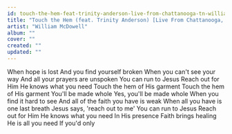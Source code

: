 ```yaml
---
id: touch-the-hem-feat-trinity-anderson-live-from-chattanooga-tn-william-mcdowell
title: "Touch the Hem (feat. Trinity Anderson) [Live From Chattanooga, TN]"
artist: "William McDowell"
album: ""
cover: ""
created: ""
updated: ""
---
```


When hope is lost
And you find yourself broken
When you can't see your way
And all your prayers are unspoken
You can run to Jesus
Reach out for Him
He knows what you need
Touch the hem of His garment
Touch the hem of His garment
You'll be made whole
Yes, you'll be made whole
When you find it hard to see
And all of the faith you have is weak
When all you have is one last breath
Jesus says, 'reach out to me'
You can run to Jesus
Reach out for Him
He knows what you need
In His presence
Faith brings healing
He is all you need
If you'd only